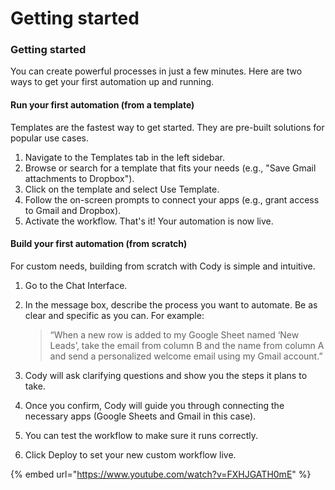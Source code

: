 # Getting started

### Getting started

You can create powerful processes in just a few minutes. Here are two ways to get your first automation up and running.

#### Run your first automation (from a template)

Templates are the fastest way to get started. They are pre-built solutions for popular use cases.

1. Navigate to the Templates tab in the left sidebar.
2. Browse or search for a template that fits your needs (e.g., "Save Gmail attachments to Dropbox").
3. Click on the template and select Use Template.
4. Follow the on-screen prompts to connect your apps (e.g., grant access to Gmail and Dropbox).
5. Activate the workflow. That's it! Your automation is now live.

#### Build your first automation (from scratch)

For custom needs, building from scratch with Cody is simple and intuitive.

1. Go to the Chat Interface.
2.  In the message box, describe the process you want to automate. Be as clear and specific as you can. For example:

    > “When a new row is added to my Google Sheet named ‘New Leads’, take the email from column B and the name from column A and send a personalized welcome email using my Gmail account.”
3. Cody will ask clarifying questions and show you the steps it plans to take.
4. Once you confirm, Cody will guide you through connecting the necessary apps (Google Sheets and Gmail in this case).
5. You can test the workflow to make sure it runs correctly.
6. Click Deploy to set your new custom workflow live.

{% embed url="https://www.youtube.com/watch?v=FXHJGATH0mE" %}

